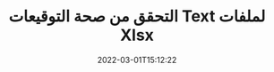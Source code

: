 ---
############################# Static ############################
layout: "auto-gen-signature"
date: 2022-03-01T15:12:22
draft: false
operation: Verify
signaturetype: Text
fileformat: Xlsx
productName: .NET
lang: ar
productCode: net
otherformats: pdf doc docx docm dot dotm dotx odt ott rtf xls xlsx xlsm xlsb csv ods ots xltx xltm ppt pptx pps ppsx odp otp potx potm pptm ppsm
breadcrumb: Put Text signature on Xlsx for C#

############################# Head ############################
head_title: "التحقق من توقيعات Text لملفات Xlsx عبر C#"
head_description: "استخدم فقط بضعة أسطر من كود .NET للتحقق من مستندات Xlsx وتوقيعاتها Text."

############################# Header ############################
title: "التحقق من صحة التوقيعات Text لملفات Xlsx"
description: "توفر واجهة برمجة التطبيقات لـ .NET فرصة للتحقق من توقيعات Text في مستندات Xlsx. قد يتم التحقق من صحة التوقيعات الإلكترونية داخل مستندات Xlsx بسرعة وسهولة."
bg_image: "https://cms.admin.containerize.com/templates/aspose/App_Themes/V3/images/bg/header1.png"
bg_overlay: false
button:
    enable: true

############################# SubMenu ############################
submenu:
    enable: true

    left:
        img_alt: "GroupDocs.Signature for .NET"
        image: "https://cms.admin.containerize.com/templates/groupdocs/images/product-logos/90x90-noborder/groupdocs-signature-net.png"
        product: "GroupDocs.Signature"
        platform: ".NET"



############################# About ############################
about:
    enable: true
    title: "اكتشف ميزات واجهة برمجة تطبيقات GroupDocs.Signature for .NET الجديدة"
    content: |
        [GroupDocs.Signature for .NET] (https://products.groupdocs.com/signature/net/) توفر واجهة برمجة التطبيقات مجموعة واسعة من الطرق لمعالجة العديد من تنسيقات المستندات باستخدام التوقيعات الإلكترونية. يتم دعم العديد من أنواع التوقيعات الرقمية مثل النصوص أو الصور أو الشهادات الرقمية أو الرموز الشريطية أو رموز QR أو الطوابع أو البيانات الوصفية. يمكن للعملاء إضافة أو إزالة أو تحرير أو التحقق من صحة أو البحث عن التوقيعات الرقمية في ملفات PDF ومستندات MS Word ومصنفات MS Excel وعروض MS PowerPoint التقديمية وملفات Adobe Photoshop وتنسيقات الصور المختلفة. يتوفر عدد مذهل من الميزات والإعدادات الإضافية.
    

############################# Steps ############################
steps:
    enable: true
    title_left: "كيفية التحقق من صحة توقيعات Text في مستندك Xlsx"
    content_left: |
        يتضمن [GroupDocs.Signature for .NET] (https://products.groupdocs.com/signature/net/) ميزات مفيدة مثل التحقق من التوقيعات Text الموضوعة في مستندات Xlsx. اغتنم هذه الفرصة دون تنفيذ كود إضافي.
        
        * أولاً ، قم بإنشاء مثيل لفئة التوقيع التي توفر كمسار معلمة منشئ لمستند من المفترض أن يتم التحقق منه.
        * ثانيًا ، قم بإنشاء كائن VerifyOptions جديد وقم بإعداد جميع الخصائص المطلوبة.
        * أخيرًا ، استدعاء طريقة التحقق من كائن Signature لتمرير مثيل VerifyOptions.
        * ثم معالجة نتائج التحقق.

    title_right: "متطلبات النظام"
    content_right: |
        يتم دعم GroupDocs.Signature for .NET على جميع الأنظمة الأساسية وأنظمة التشغيل الرئيسية. قبل تنفيذ الكود أدناه ، يرجى التأكد من تثبيت المتطلبات الأساسية التالية على نظامك.

        * أنظمة التشغيل: مايكروسوفت ويندوز ، لينوكس ، ماك
        * بيئات التطوير: Microsoft Visual Studio, Xamarin, MonoDevelop
        * Frameworks: .NET Framework, .NET Standard, .NET Core, Mono
        * تنزيل أحدث إصدار من GroupDocs.Signature for .NET من [Nuget] (https://www.nuget.org/packages/groupdocs.signature)
         
    code: |
        ```csharp    
                
        // Set up input Xlsx file
        string filePath = "input.xlsx";

        // Instantiate Signature for input file
        using (GroupDocs.Signature.Signature signature = new GroupDocs.Signature.Signature(filePath))
        {
                //Provide verification options
                TextVerifyOptions options = new TextVerifyOptions()
                {
                    // Process all pages 
                    AllPages = true,
                    // set up text match type
                    MatchType = TextMatchType.Exact,
                    // specify text pattern to search
                    Text = "Very important signature",
                };

                // Verify document signatures
                VerificationResult result = signature.Verify(options);

                //process result
                if (result.IsValid)
                {
                    //..
                }
        }

        ```

############################# Demos ############################
demos:
    enable: true
    title: "التوقيع باستخدام توقيعات Text Live Demo"
    content: |
       أضف توقيعات إلكترونية متنوعة إلى ملف Xlsx الآن من خلال زيارة موقع ويب [GroupDocs.Signature App] (https://products.groupdocs.app/signature/family).          

############################# More Formats ############################
more_formats:
    enable: true
    title: "تحقق من توقيعات Text الأخرى باستخدام C#"
    content: |
        "التحقق من صحة التوقيعات الإلكترونية الموضوعة في مستندات مختلفة. تحقق من جودة التوقيعات بتنسيقات الملفات الشائعة كما هو موضح أدناه."
    format: 
       
       
back_to_top:
    enable: true
---